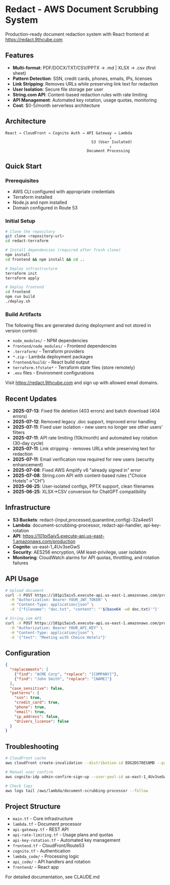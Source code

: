 # Redact - AWS Document Scrubbing System

Production-ready document redaction system with React frontend at https://redact.9thcube.com

## Features
- **Multi-format**: PDF/DOCX/TXT/CSV/PPTX → .md | XLSX → .csv (first sheet)
- **Pattern Detection**: SSN, credit cards, phones, emails, IPs, licenses
- **Link Stripping**: Removes URLs while preserving link text for redaction
- **User Isolation**: Secure file storage per user
- **String.com API**: Content-based redaction rules with rate limiting
- **API Management**: Automated key rotation, usage quotas, monitoring
- **Cost**: $0-5/month serverless architecture

## Architecture
```
React → CloudFront → Cognito Auth → API Gateway → Lambda
                                              ↓
                                      S3 (User Isolated)
                                              ↓
                                    Document Processing
```

## Quick Start

### Prerequisites
- AWS CLI configured with appropriate credentials
- Terraform installed
- Node.js and npm installed
- Domain configured in Route 53

### Initial Setup
```bash
# Clone the repository
git clone <repository-url>
cd redact-terraform

# Install dependencies (required after fresh clone)
npm install
cd frontend && npm install && cd ..

# Deploy infrastructure
terraform init
terraform apply

# Deploy frontend
cd frontend
npm run build
./deploy.sh
```

### Build Artifacts
The following files are generated during deployment and not stored in version control:
- `node_modules/` - NPM dependencies
- `frontend/node_modules/` - Frontend dependencies
- `.terraform/` - Terraform providers
- `*.zip` - Lambda deployment packages
- `frontend/build/` - React build output
- `terraform.tfstate*` - Terraform state files (store remotely)
- `.env` files - Environment configurations

Visit https://redact.9thcube.com and sign up with allowed email domains.

## Recent Updates
- **2025-07-13**: Fixed file deletion (403 errors) and batch download (404 errors)
- **2025-07-12**: Removed legacy .doc support, improved error handling
- **2025-07-11**: Fixed user isolation - new users no longer see other users' filters
- **2025-07-11**: API rate limiting (10k/month) and automated key rotation (30-day cycle)
- **2025-07-11**: Link stripping - removes URLs while preserving text for redaction
- **2025-07-11**: Email verification now required for new users (security enhancement)
- **2025-07-08**: Fixed AWS Amplify v6 "already signed in" error
- **2025-07-08**: String.com API with content-based rules ("Choice Hotels"→"CH")
- **2025-06-25**: User-isolated configs, PPTX support, clean filenames
- **2025-06-25**: XLSX→CSV conversion for ChatGPT compatibility

## Infrastructure
- **S3 Buckets**: redact-{input,processed,quarantine,config}-32a4ee51
- **Lambda**: document-scrubbing-processor, redact-api-handler, api-key-rotation
- **API**: https://101pi5aiv5.execute-api.us-east-1.amazonaws.com/production
- **Cognito**: us-east-1_4Uv3seGwS
- **Security**: AES256 encryption, IAM least-privilege, user isolation
- **Monitoring**: CloudWatch alarms for API quotas, throttling, and rotation failures

## API Usage
```bash
# Upload document
curl -X POST https://101pi5aiv5.execute-api.us-east-1.amazonaws.com/production/documents/upload \
  -H "Authorization: Bearer YOUR_JWT_TOKEN" \
  -H "Content-Type: application/json" \
  -d '{"filename": "doc.txt", "content": "'$(base64 -w0 doc.txt)'"}'

# String.com API
curl -X POST https://101pi5aiv5.execute-api.us-east-1.amazonaws.com/production/api/string/redact \
  -H "Authorization: Bearer YOUR_API_KEY" \
  -H "Content-Type: application/json" \
  -d '{"text": "Meeting with Choice Hotels"}'
```

## Configuration
```json
{
  "replacements": [
    {"find": "ACME Corp", "replace": "[COMPANY]"},
    {"find": "John Smith", "replace": "[NAME]"}
  ],
  "case_sensitive": false,
  "patterns": {
    "ssn": true,
    "credit_card": true,
    "phone": true,
    "email": true,
    "ip_address": false,
    "drivers_license": false
  }
}
```

## Troubleshooting
```bash
# CloudFront cache
aws cloudfront create-invalidation --distribution-id EOG2DS78ES8MD --paths "/*"

# Manual user confirm
aws cognito-idp admin-confirm-sign-up --user-pool-id us-east-1_4Uv3seGwS --username EMAIL

# Check logs
aws logs tail /aws/lambda/document-scrubbing-processor --follow
```

## Project Structure
- `main.tf` - Core infrastructure
- `lambda.tf` - Document processor
- `api-gateway.tf` - REST API
- `api-rate-limiting.tf` - Usage plans and quotas
- `api-key-rotation.tf` - Automated key management
- `frontend.tf` - CloudFront/Route53
- `cognito.tf` - Authentication
- `lambda_code/` - Processing logic
- `api_code/` - API handlers and rotation
- `frontend/` - React app

For detailed documentation, see CLAUDE.md